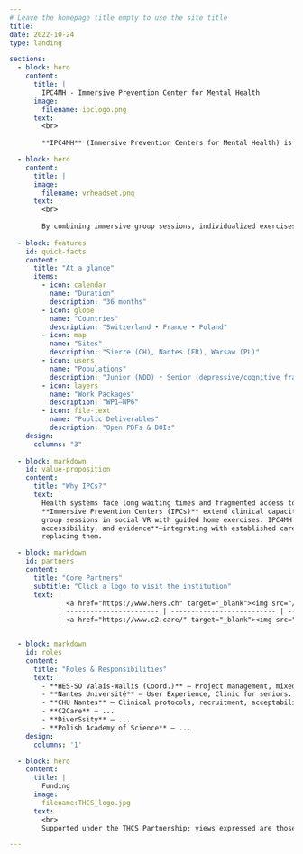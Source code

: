 ```yaml
---
# Leave the homepage title empty to use the site title
title:
date: 2022-10-24
type: landing

sections:
  - block: hero
    content:
      title: |
        IPC4MH - Immersive Prevention Center for Mental Health
      image:
        filename: ipclogo.png
      text: |
        <br>
        
        **IPC4MH** (Immersive Prevention Centers for Mental Health) is a European research and innovation project that aims to **design**, **deploy**, and **evaluate** virtual prevention centers using *social virtual reality (VR)* to enhance access to mental health screening and early interventions.

  - block: hero
    content:
      title: |
      image:
        filename: vrheadset.png
      text: |
        <br>
        
        By combining immersive group sessions, individualized exercises, and interoperable digital infrastructures, IPC4MH seeks to **extend clinical capacity**, **improve accessibility** for vulnerable populations, and **generate robust evidence** on acceptability, usability, and clinical impact across multiple European contexts.
        
  - block: features
    id: quick-facts
    content:
      title: "At a glance"
      items:
        - icon: calendar
          name: "Duration"
          description: "36 months"
        - icon: globe
          name: "Countries"
          description: "Switzerland • France • Poland"
        - icon: map
          name: "Sites"
          description: "Sierre (CH), Nantes (FR), Warsaw (PL)"
        - icon: users
          name: "Populations"
          description: "Junior (NDD) • Senior (depressive/cognitive frailty)"
        - icon: layers
          name: "Work Packages"
          description: "WP1–WP6"
        - icon: file-text
          name: "Public Deliverables"
          description: "Open PDFs & DOIs"
    design:
      columns: "3"
      
  - block: markdown
    id: value-proposition
    content:
      title: "Why IPCs?"
      text: |
        Health systems face long waiting times and fragmented access to mental-health services.
        **Immersive Prevention Centers (IPCs)** extend clinical capacity by combining supervised
        group sessions in social VR with guided home exercises. IPC4MH focuses on **safety,
        accessibility, and evidence**—integrating with established care pathways rather than
        replacing them.

  - block: markdown
    id: partners
    content:
      title: "Core Partners"
      subtitle: "Click a logo to visit the institution"
      text: |
            | <a href="https://www.hevs.ch" target="_blank"><img src="/uploads/partners/HESSOlogo.png" width="300"> </a> | <a href="https://www.univ-nantes.fr/" target="_blank"><img src="/uploads/partners/LogoNantesU.png" width="300"> </a>  | <a href="https://www.univ-nantes.fr/" target="_blank"><img src="/uploads/partners/CHUNantesLogo.png" width="300"> </a>|
            | ----------------------- | -------------------------- | ---------------------- |
            | <a href="https://www.c2.care/" target="_blank"><img src="/uploads/partners/logoC2Care.png" width="300"> </a> | <a href="https://www.diverssity.io/" target="_blank"><img src="/uploads/partners/diverssitylogo.png" width="300"> </a> | <a href="https://pan.pl/en/about-us/" target="_blank"><img src="/uploads/partners/poland_logo.png" width="300"> </a>  |


  - block: markdown
    id: roles
    content:
      title: "Roles & Responsibilities"
      text: |
        - **HES-SO Valais-Wallis (Coord.)** — Project management, mixed reality environments, data governance.
        - **Nantes Université** — User Experience, Clinic for seniors.
        - **CHU Nantes** — Clinical protocols, recruitment, acceptability & safety, clinical validation.
        - **C2Care** — ...
        - **DiverSsity** — ...
        - **Polish Academy of Science** — ...
    design:
      columns: '1'

  - block: hero
    content:
      title: |
        Funding
      image:
        filename:THCS_logo.jpg
      text: |
        <br>
        Supported under the THCS Partnership; views expressed are those of the authors.

---
```

